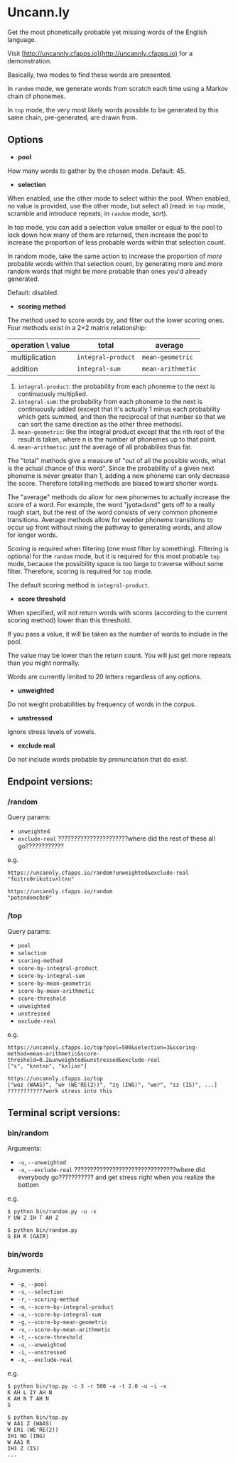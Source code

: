 # Uncann.ly

Get the most phonetically probable yet missing words of the English language.

Visit [http://uncannly.cfapps.io](http://uncannly.cfapps.io) for a demonstration.

Basically, two modes to find these words are presented.

In `random` mode, we generate words from scratch each time using a Markov chain of phonemes.

In `top` mode, the very most likely words possible to be generated by this same chain, pre-generated, are drawn from.

## Options

* **pool**

How many words to gather by the chosen mode. Default: 45.

* **selection**

When enabled, use the other mode to select within the pool.
When enabled, no value is provided, use the other mode, but select all (read: in `top` mode, scramble and introduce repeats; in `random` mode, sort). 

In top mode, you can add a selection value smaller or equal to the pool to lock down how many of them are returned, then increase the pool to increase the proportion of less probable words within that selection count. 

In random mode, take the same action to increase the proportion of *more* probable words within that selection count, by generating more and more random words that might be more probable than ones you'd already generated.

Default: disabled.

* **scoring method**

The method used to score words by, and filter out the lower scoring ones. Four methods exist in a 2×2 matrix relationship:

| operation \ value | total							 | average					 |
| ----------------- | ------------------ | ----------------- |
| multiplication		| `integral-product` | `mean-geometric`	 |
| addition					| `integral-sum`		 | `mean-arithmetic` |

1) `integral-product`: the probability from each phoneme to the next is continuously multiplied.
2) `integral-sum`: the probability from each phoneme to the next is continuously added (except that it's actually 1 minus each probability which gets summed, and then the reciprocal of that number so that we can sort the same direction as the other three methods). 
3) `mean-geometric`: like the integral product except that the nth root of the result is taken, where n is the number of phonemes up to that point.
4) `mean-arithmetic`: just the average of all probabilies thus far.

The "total" methods give a measure of "out of all the possible words, what is the actual chance of this word". Since the probability of a given next phoneme is never greater than 1, adding a new phoneme can only decrease the score. Therefore totalling methods are biased toward shorter words. 

The "average" methods do allow for new phonemes to actually increase the score of a word. For example, the word "jyɑtɚdʌnd" gets off to a really rough start, but the rest of the word consists of very common phoneme transitions. Average methods allow for weirder phoneme transitions to occur up front without nixing the pathway to generating words, and allow for longer words.

Scoring is required when filtering (one must filter by something). Filtering is optional for the `random` mode, but it is required for this most probable `top` mode, because the possibility space is too large to traverse without some filter. Therefore, scoring is required for `top` mode. 

The default scoring method is `integral-product`.

* **score threshold**

When specified, will not return words with scores (according to the current scoring method) lower than this threshold.

If you pass a value, it will be taken as the number of words to include in the pool. 

The value may be lower than the return count. You will just get more repeats than you might normally.

Words are currently limited to 20 letters regardless of any options.

* **unweighted**

Do not weight probabilities by frequency of words in the corpus.

* **unstressed**

Ignore stress levels of vowels.

* **exclude real**

Do not include words probable by pronunciation that do exist.

## Endpoint versions:

### /random

Query params:
* `unweighted`
* `exclude-real`
??????????????????????where did the rest of these all go????????????

e.g.

```
https://uncannly.cfapps.io/random?unweighted&exclude-real
"fɑɪtrɛθrikɑtɪvʌltʌn"
```

```
https://uncannly.cfapps.io/random
"pɑtɛndemɛðɛθ"
```

### /top

Query params:
* `pool`
* `selection`
* `scoring-method`
* `score-by-integral-product`
* `score-by-integral-sum`
* `score-by-mean-geometric`
* `score-by-mean-arithmetic`
* `score-threshold`
* `unweighted`
* `unstressed`
* `exclude-real`

e.g.

```
https://uncannly.cfapps.io/top?pool=500&selection=3&scoring-method=mean-arithmetic&score-threshold=0.2&unweighted&unstressed&exclude-real
["s", "kʌntʌn", "kʌliʌn"]
```

```
https://uncannly.cfapps.io/top
["wɑz (WAAS)", "wɚ (WE'RE(2))", "ɪŋ (ING)", "wɑr", "ɪz (IS)", ...] ????????????work stress into this
```

## Terminal script versions:

### bin/random

Arguments:
* `-u`, `--unweighted`
* `-x`, `--exclude-real`
????????????????????????????????where did everybody go??????????? and get stress right when you realize the bottom

e.g.

```
$ python bin/random.py -u -x
Y UW Z IH T AH Z
```

```
$ python bin/random.py
G EH R (GAIR)
```

### bin/words

Arguments:
* `-p`, `--pool`
* `-s`, `--selection`
* `-r`, `--scoring-method`
* `-m`, `--score-by-integral-product`
* `-a`, `--score-by-integral-sum`
* `-g`, `--score-by-mean-geometric`
* `-v`, `--score-by-mean-arithmetic`
* `-t`, `--score-threshold`
* `-u`, `--unweighted`
* `-i`, `--unstressed`
* `-x`, `--exclude-real`

e.g.

```
$ python bin/top.py -c 3 -r 500 -a -t 2.0 -u -i -x
K AH L IY AH N
K AH N T AH N
S
```

```
$ python bin/top.py
W AA1 Z (WAAS)
W ER1 (WE'RE(2))
IH1 NG (ING)
W AA1 R
IH1 Z (IS)
...
```
